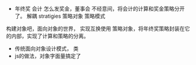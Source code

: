 - 年终奖 会计 
怎么发奖金，董事会 
不经意间，将会计的计算和奖金策略分开了。
解耦
stratigies 策略对象
策略模式

构建对象吧，面向对象的世界， 实现互换使用
策略对象，将年终奖策略封装在它的内部，实现了计算和策略的分离。
- 传统面向对象设计模式， 类
- js的做法，对象字面量搞定了